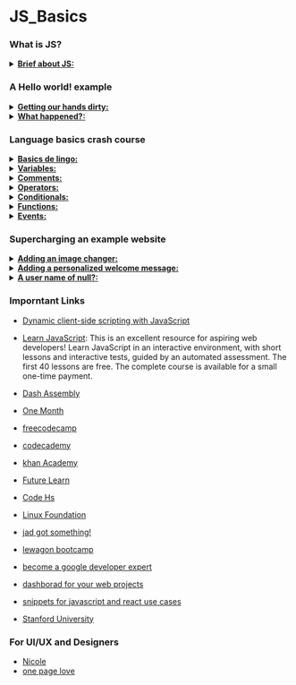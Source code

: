 # JS_Basics

### What is JS?

<details>
<summary><b><u>Brief about JS:</u></b></summary>

[JavaScript](https://developer.mozilla.org/en-US/docs/Glossary/JavaScript) ("JS" for short) is a full-fledged [dynamic programming language](https://developer.mozilla.org/en-US/docs/Glossary/Dynamic_programming_language) that can add interactivity to a website. It was invented by Brendan Eich (co-founder of the Mozilla project), the Mozilla Foundation, and the Mozilla Corporation.

JavaScript is **versatile** and beginner-friendly. With more experience, you'll be able to create games, animated 2D and 3D graphics, comprehensive database-driven apps, and much more!

JavaScript itself is relatively compact, yet very flexible. Developers have written a variety of tools on top of the core JavaScript language, unlocking a vast amount of functionality with minimum effort. These include:

<ul>
<li>Browser Application Programming Interfaces ([APIs](https://developer.mozilla.org/en-US/docs/Glossary/API)) built into web browsers, providing functionality such as dynamically creating HTML and setting CSS styles; collecting and manipulating a video stream from a user's webcam, or generating 3D graphics and audio samples.</li>
<li>Third-party APIs that allow developers to incorporate functionality in sites from other content providers, such as Twitter or Facebook.</li>
<li>Third-party frameworks and libraries that you can apply to HTML to accelerate the work of building sites and applications.</li>
</ul>
It's outside the scope of this article—as a light introduction to JavaScript—to present the details of how the core JavaScript language is different from the tools listed above. You can learn more in MDN's [JavaScript learning area](https://developer.mozilla.org/en-US/docs/Learn/JavaScript), as well as in other parts of MDN.
The section below introduces some aspects of the core language, and offers an opportunity to play with a few browser API features too. Have fun!

</details>

### A Hello world! example

<details>
<summary><b><u>Getting our hands dirty:</u></b></summary>

JavaScript is one of the most popular modern web technologies! As your JavaScript skills grow, your websites will enter a new dimension of power and creativity.

However, getting comfortable with JavaScript is more challenging than getting comfortable with HTML and CSS. You may have to start small, and progress gradually. To begin, let's examine how to add JavaScript to your page for creating a Hello world! example. (Hello world! [is the standard for introductory programming examples](https://en.wikipedia.org/wiki/%22Hello,_World!%22_program).)

<ol>
	<li>Go to your test site and create a new folder named <code>scripts</code>. Within the scripts folder, create a new file called <code>main.js</code>, and save it.</li>
	<li>In your <code>index.html</code> file, enter this code on a new line, just before the closing <code>&lt;/body&gt;</code> tag:

```html
<script src="scripts/main.js"></script>
```

</li>

<li>This is doing the same job as the <a href="/en-US/docs/Web/HTML/Element/link" title="The HTML External Resource Link element (<link>) specifies relationships between the current document and an external resource. This element is most commonly used to link to stylesheets, but is also used to establish site icons (both &quot;favicon&quot; style icons and icons for the home screen and apps on mobile devices) among other things."><code>&lt;link&gt;</code></a> element for CSS. It applies the JavaScript to the page, so it can have an effect on the HTML (along with the CSS, and anything else on the page).</li>

<li>Add this code to the <code>main.js</code> file:

```javascript
const myHeading = document.querySelector("h1");
myHeading.textContent = "Hello world!";
```

</li>

<li>Make sure the HTML and JavaScript files are saved. Then load <code>index.html</code> in your browser. You should see something like this:<img alt="" src="https://mdn.mozillademos.org/files/9543/hello-world.png" style="display: block; height: 236px; margin: 0px auto; width: 806px;"></li>
</ol>

> **Note**: The reason to place the <code>&lt;script&gt;</code> element near the bottom of the HTML file is that **the browser reads code in the order it appears in the file**.

> If the JavaScript loads first and it is supposed to affect the HTML that hasn't loaded yet, there could be problems. Placing JavaScript near the bottom of an HTML page is one way to accommodate this dependency. To learn more about alternative approaches, see [Script loading strategies](https://developer.mozilla.org/en-US/docs/Learn/JavaScript/First_steps/What_is_JavaScript#Script_loading_strategies).

</details>

<details>
<summary><b><u>What happened?:</u></b></summary>

The heading text changed to Hello world! using JavaScript. You did this by using a function called <code><a href="https://developer.mozilla.org/en-US/docs/Web/API/Document/querySelector">querySelector()</a></code> to grab a reference to your heading, and then store it in a variable called <code>myHeading</code>. This is similar to what we did using CSS selectors. When you want to do something to an element, you need to select it first.

Following that, the code set the value of the <code>myHeading</code> variable's <code><a href="https://developer.mozilla.org/en-US/docs/Web/API/Node/textContent">textContent</a></code> property (which represents the content of the heading) to Hello world!.

> **Note**: Both of the features you used in this exercise are parts of the [Document Object Model (DOM) API](https://developer.mozilla.org/en-US/docs/Web/API/Document_Object_Model), which has the capability to manipulate documents.

</details>

### Language basics crash course

<details>
<summary><b><u>Basics de lingo:</u></b></summary>

To give you a better understanding of how JavaScript works, let's explain some of the core features of the language. It's worth noting that these features are common to all programming languages. If you master these fundamentals, you have a head start on coding in other languages too!

> **Important**: In this article, try entering the example code lines into your JavaScript console to see what happens. For more details on JavaScript consoles, see [Discover browser developer tools](https://developer.mozilla.org/en-US/Learn/Discover_browser_developer_tools).

</details>

<details>
<summary><b><u>Variables:</u></b></summary>

[Variables](https://developer.mozilla.org/en-US/docs/Glossary/Variable) are containers that store values. You start by declaring a variable with the <code>var</code> (less recommended, dive deeper for the explanation) or the <code>let</code> keyword, followed by the name you give to the variable:

```javascript
let myVariable;
```

> **Note**: A semicolon at the end of a line indicates where a statement ends. It is only required when you need to separate statements on a single line. However, some people believe it's good practice to have semicolons at the end of each statement. There are other rules for when you should and shouldn't use semicolons. For more details, see [Your Guide to Semicolons in JavaScript](http://news.codecademy.com/your-guide-to-semicolons-in-javascript/).

> **Note**: You can name a variable nearly anything, but there are some restrictions. (See [this section about naming rules](https://developer.mozilla.org/en-US/docs/Web/JavaScript/Guide/Grammar_and_Types#Variables).) If you are unsure, you can [check your variable name](https://mothereff.in/js-variables) to see if it's valid.

> **Note** JavaScript is case sensitive. This means <code>myVariable</code> is not the same as <code>myvariable</code>. If you have problems in your code, check the case!

> **Note**: For more details about the difference between <code>var</code> and <code>let</code>, see [The difference between var and let](https://developer.mozilla.org/en-US/docs/Learn/JavaScript/First_steps/Variables#The_difference_between_var_and_let).

After declaring a variable, you can give it a value:

```javascript
myVariable = "Bob";
```

Also, you can do both these operations on the same line:

```javascript
let myVariable = "Bob";
```

You retrieve the value by calling the variable name:

```javascript
myVariable;
```

After assigning a value to a variable, you can change it later in the code:

```javascript
let myVariable = "Bob";
myVariable = "Steve";
```

Note that variables may hold values that have different [data types](https://developer.mozilla.org/en-US/docs/Web/JavaScript/Data_structures):

<table style="width:100%" border="2">
  <tr>
    <th>Variable</th>
    <th>Explanation</th>
    <th>Example</th>
  </tr>
  <tr>
    <td><a href="https://developer.mozilla.org/en-US/docs/Glossary/String">String</a></td>
    <td>This is a sequence of text known as a string. To signify that the value is a string, enclose it in single quote marks.</td>
    <td><code>let myVariable = 'Bob';</code>    
  </tr>
  <tr>
    <td><a href="https://developer.mozilla.org/en-US/docs/Glossary/Number">Number</a></td>
    <td>This is a number. Numbers don't have quotes around them.</td>
    <td><code>let myVariable = 10;</code></td>
  </tr>
  <tr>
    <td><a href="https://developer.mozilla.org/en-US/docs/Glossary/Boolean">Boolean</a></td>
    <td>This is a True/False value. The words <code>true</code> and <code>false</code> are special keywords that don't need quote marks.</td>
    <td><code>let myVariable = true;</code></td>
  </tr>
  <tr>
    <td><a href="https://developer.mozilla.org/en-US/docs/Glossary/Array">Array</a></td>
    <td>This is a structure that allows you to store multiple values in a single reference.</td>
    <td><code>let myVariable = [1,'Bob','Steve',10];</code><br>
    Refer to each member of the array like this:
    <code>myVariable[0]</code>, <code>myVariable[1]</code>, etc.</td>
  </tr>
  <tr>
    <td><a href="https://developer.mozilla.org/en-US/docs/Glossary/Object">Object</a></td>
    <td>This can be anything. Everything in JavaScript is an object, and can be stored in a variable. Keep this in mind as you learn.</td>
    <td><code>let myVariable = document.querySelector('h1');</code><br>
    All of the above examples too.</td>
  </tr>
</table>

So why do we need variables? Variables are necessary to do anything interesting in programming. If values couldn't change, then you couldn't do anything dynamic, like personalize a greeting message or change an image displayed in an image gallery.

<strong>Some Imprtant Notes about <mark>Variables</makr>:</strong>

1. Variable stores a single data value that can be changed later.
2. Variables can be defined using var keyword. Variables defined without var keyword become global variables.
3. Variables must be initialized before using.
4. Multiple variables can be defined in a single line. e.g. var one = 1, two = 2, three = "three";
5. Variables in JavaScript are loosely-typed variables. It can store value of any data type through out it's life time.

</details>

<details>
<summary><b><u>Comments:</u></b></summary>

Comments are snippets of text that can be added along with code. The browser ignores text marked as comments. You can write comments in JavaScript just as you can in CSS:

```javascript
/*
Everything in between is a comment.
*/
```

If your comment contains no line breaks, it's an option to put it behind two slashes like this:

```javascript
// This is a comment
```

</details>

<details>
<summary><b><u>Operators:</u></b></summary>
An <code>operator</code> is a mathematical symbol which produces a result based on two values (or variables). In the following table you can see some of the simplest operators, along with some examples to try in the JavaScript console.

<table style="width:100%" border="2">
	<thead>
		<tr>
			<th>Operator</th>
			<th>Explanation</th>
			<th>Symbol(s)</th>
			<th>Example</th>
		</tr>
	</thead>
	<tbody>
		<tr>
			<th>Addition</th>
			<td>Add two numbers together or combine two strings.</td>
			<td><code>+</code></td>
			<td><code>6 + 9;<br>
			'Hello ' + 'world!';</code></td>
		</tr>
		<tr>
			<th>Subtraction, Multiplication, Division</th>
			<td>These do what you'd expect them to do in basic math.</td>
			<td><code>-</code>, <code>*</code>, <code>/</code></td>
			<td><code>9 - 3;<br>
			8 * 2; // multiply in JS is an asterisk<br>
			9 / 3;</code></td>
		</tr>
		<tr>
			<th>Assignment</th>
			<td>As you've seen already: this assigns a value to a variable.</td>
			<td><code>=</code></td>
			<td><code>let myVariable = 'Bob';</code></td>
		</tr>
		<tr>
			<th>Equality</th>
			<td>This performs a test to see if two values are equal. It returns a <code>true</code>/<code>false</code> (Boolean) result.</td>
			<td><code>===</code></td>
			<td><code>let&nbsp;myVariable = 3;<br>
			myVariable === 4;</code></td>
		</tr>
		<tr>
			<th>Not, Does-not-equal</th>
			<td>This returns the logically opposite value of what it precedes. It turns a <code>true</code> into a <code>false</code>, etc.. When it is used alongside the Equality operator, the negation operator tests whether two values are <em>not</em> equal.</td>
			<td><code>!</code>, <code>!==</code></td>
			<td>
			<p>For "Not", the basic expression is <code>true</code>, but the comparison returns <code>false</code> because we negate it:</p>
			<p><code>let&nbsp;myVariable = 3;<br>
			!(myVariable === 3);</code></p>
			<p>"Does-not-equal" gives basically the same result with different syntax. Here we are testing "is <code>myVariable</code> NOT equal to 3". This returns<code> false</code> because <code>myVariable</code> IS equal to 3:</p>
			<p><code>let&nbsp;<code>myVariable = 3;</code><br>
			myVariable !== 3;</code></p>
			</td>
		</tr>
	</tbody>
</table>

There are a lot more operators to explore, but this is enough for now. See [Expressions and operators](https://developer.mozilla.org/en-US/docs/Web/JavaScript/Reference/Operators) for a complete list.

> <p><strong>Note</strong>: Mixing data types can lead to some strange results when performing calculations. Be careful that you are referring to your variables correctly, and getting the results you expect. For example, enter <code>'35' + '25'</code> into your console. Why don't you&nbsp;get the result you expected? Because the quote marks turn the numbers into strings, so&nbsp;you've ended up concatenating strings rather than adding numbers. If you enter, <code>35 + 25</code> you'll get the total of the two numbers.</p>

> **Note**: javascript supports implicit conversion from number to string.

> **Note**: <code>3 + 5 + ""</code> try this code in the console

</details>

<details>
<summary><b><u>Conditionals:</u></b></summary>

Conditionals are code structures used to test if an expression returns true or not. A very common form of conditionals is the <code>if ... else</code> statement. For example:

```javascript
let iceCream = "chocolate";
if (iceCream === "chocolate") {
  alert("Yay, I love chocolate ice cream!");
} else {
  alert("Awwww, but chocolate is my favorite...");
}
```

<p>The expression inside the <code>if( ... )</code> is the test. This uses the identity operator (as described above) to compare the variable <code>iceCream</code> with the string <code>chocolate</code> to see if the two are equal. If this comparison returns <code>true</code>, the first block of code runs. If the comparison is not true, the second block of code—after the <code>else</code> statement—runs instead.</p>
</details>

<details>
<summary><b><u>Functions:</u></b></summary>

[Functions](https://developer.mozilla.org/en-US/docs/Glossary/Function) are a way of packaging functionality that you wish to <mark>reuse</mark>. It's possible to define a body of code as a function that executes when you call the function name in your code. This is a good alternative to repeatedly writing the same code. You
have already seen some uses of functions previously. For example:

```javascript
let myVariable = document.querySelector("h1");
```

```javascript
alert("hello!");
```

<p>These functions, <code>document.querySelector</code> and <code>alert</code>, are built into the browser.</p>

<p>If you see something which looks like a variable name, but it's followed by parentheses— <code>()</code> —it is likely a function. Functions often take <a href="/en-US/docs/Glossary/Argument">arguments</a>: bits of data they need to do their job. Arguments go&nbsp;inside the parentheses, separated by commas if there is more than one argument.</p>

<p>For example, the <code>alert()</code> function makes a pop-up box appear inside the browser window, but we need to give it a string as an argument to tell the function&nbsp;what message to display.</p>

<p>You can also define your own functions. In the next example, we create a simple function which takes two numbers as arguments and multiplies them:</p>

```javascript
function multiply(num1, num2) {
  let result = num1 * num2;
  return result;
}
```

Try running this in the console; then test with several arguments. For example:

```javascript
multiply(4, 7);
multiply(20, 20);
multiply(0.5, 3);
```

> <p><strong>Note</strong>: The <a href="/en-US/docs/Web/JavaScript/Reference/Statements/return"><code>return</code></a> statement tells the browser to return the <code>result</code> variable out of the function so it is available to use. This is necessary because variables defined inside functions are only available inside those functions. This is called variable <a href="/en-US/docs/Glossary/Scope">scoping</a>. (Read more about <a href="/en-US/docs/Web/JavaScript/Guide/Values,_variables,_and_literals#Variable_scope">variable scoping</a>.)</p>

> **Note**: Function type is determined by the <code>return</code> value.
</details>

<details>
<summary><b><u>Events:</u></b></summary>

Real interactivity on a website requires events handlers. These are code structures that listen for activity in the browser, and run code in response. The most obvious example is handling the [click event](https://developer.mozilla.org/en-US/docs/Web/Events/click), which is fired by the browser when you click on something with your mouse. To demonstrate this, enter the following into your console, then click on the current webpage:

```javascript
document.querySelector("html").onclick = function () {
  alert("Ouch! Stop poking me!");
};
```

<p><strong>There are many ways to attach an event handler to an element</strong>. Here&nbsp;we select the <a href="/en-US/docs/Web/HTML/Element/html" title="The HTML <html> element represents the root (top-level element) of an HTML document, so it is also referred to as the root element. All other elements must be descendants of this element."><code>&lt;html&gt;</code></a> element, setting its <code><a href="/en-US/docs/Web/API/GlobalEventHandlers.onclick">onclick</a></code> handler property equal to an anonymous (i.e. nameless) function, which contains the code we want the click event to run.</p>

Note that

```javascript
document.querySelector("html").onclick = function () {};
```

is equivalent to

```javascript
let myHTML = document.querySelector("html");
myHTML.onclick = function () {};
```

It's just shorter.

</details>

### Supercharging an example website

<details>
<summary><b><u>Adding an image changer:</u></b></summary>

In this section, you will learn how to use JavaScript and DOM API features to alternate the display of one of two images. This change will happen as a user clicks the displayed image.

1. Choose an image you want to feature on your example site. Ideally, the image will be the same size as the image you added previously, or as close as possible.
2. Save this image in your `images` folder.
3. Rename the image firefox2.png.
4. Add the JavaScript below to your `main.js` file. (Also delete your Hello world! JavaScript from the earlier exercise.)

   ```javascript
   let myImage = document.querySelector("img");

   myImage.onclick = function () {
     let mySrc = myImage.getAttribute("src");
     if (mySrc === "images/firefox-icon.png") {
       myImage.setAttribute("src", "images/firefox2.png");
     } else {
       myImage.setAttribute("src", "images/firefox-icon.png");
     }
   };
   ```

5. Save all files and load `index.html` in the browser. Now when you click the image, it should change to the other one.

<p>This is what happened. You stored a reference to your <a href="/en-US/docs/Web/HTML/Element/img" title="The HTML <img> element embeds an image into the document."><code>&lt;img&gt;</code></a> element in the <code>myImage</code> variable. Next, you made this variable's <code>onclick</code> event handler property equal to a function with no name (an "anonymous" function). So every time this&nbsp;element is clicked:</p>

<ol>
	<li>The code retrieves the value of the image's <code>src</code> attribute.</li>
	<li>The code uses a conditional to check if the <code>src</code> value is equal to the path of the original image:
	<ol>
		<li>If it is, the code changes the <code>src</code> value to the path of the second image, forcing the other image to be loaded inside the <a href="/en-US/docs/Web/HTML/Element/img" title="The HTML <img> element embeds an image into the document."><code>&lt;img&gt;</code></a> element.</li>
		<li>If it isn't (meaning it must already have changed), the <code>src</code> value swaps back to the original image path, to the original state.</li>
	</ol>
	</li>
</ol>

> **Note**: 
> <code>getAttribute()</code> returns exactly what was in the HTML. It may be a relative URL.
>
> <code>.src</code> returns a fully qualified absolute URL, even if what was in the HTML was a relative URL (that's why if used in conditional statement[i.e: (<code>img.src === "string"</code>)] it won't work properly if the link in <code>"string"</code> was a relative link).

> **For More Info**: visit [this_link](https://stackoverflow.com/questions/3919291/when-to-use-setattribute-vs-attribute-in-javascript)

</details>

<details>
<summary><b><u>Adding a personalized welcome message:</u></b></summary>

Next, let's change the page title to a personalized welcome message when the user first visits the site. This welcome message will persist. Should the user leave the site and return later, we will save the message using the [Web Storage API](https://developer.mozilla.org/en-US/docs/Web/API/Web_Storage_API). We will also include an option to change the user, and therefore, the welcome message.

<ol>
	<li>In <code>index.html</code>, add the following line just before the <a href="/en-US/docs/Web/HTML/Element/script" title="The HTML <script> element is used to embed executable code or data; this is typically used to embed or refer to JavaScript code."><code>&lt;script&gt;</code></a> element:

```html
<button>Change user</button>
```

</li>

<li>In <code>main.js</code>, place the following code at the bottom of the file, exactly as it is written. This takes references to the new button and the heading, storing each inside variables:

```javascript
let myButton = document.querySelector("button");
let myHeading = document.querySelector("h1");
```

</li>

<li>Add the function below to set the personalized greeting. This won't do anything yet, but this will change soon.

```javascript
function setUserName() {
  let myName = prompt("Please enter your name.");
  localStorage.setItem("name", myName);
  myHeading.textContent = "Mozilla is cool, " + myName;
}
```

</li>

The <code>setUserName()</code> function contains a <a href="/en-US/docs/Web/API/Window.prompt"><code>prompt()</code></code></a> function, which displays a dialog box, similar to <code>alert()</code>. This <code>prompt()</code> function does more than <code>alert()</code>, asking the user to enter data, and storing it in a variable after the user clicks <em>OK.</em>&nbsp;In this case, we are asking the user to enter a name. Next, the code calls on an API <code>localStorage</code>, which allows us to store data in the browser&nbsp;and retrieve it later. We use localStorage's <code>setItem()</code> function to create and store a data item called <code>'name'</code>, setting its value to the <code>myName</code> variable which contains the user's entry for the name. Finally, we set the <code>textContent</code> of the heading to a string, plus the user's newly stored name.
<br>

<li>Add the <code>if ... else</code> block (below). We could call this initialization code, as it structures the app when it first loads.

```javascript
if (!localStorage.getItem("name")) {
  setUserName();
} else {
  let storedName = localStorage.getItem("name");
  myHeading.textContent = "Mozilla is cool, " + storedName;
}
```

</li>

This first line of this block uses the negation operator (logical NOT, represented by the <code>!</code>) to check whether the <code>name</code> data exists. If not,&nbsp;the <code>setUserName()</code> function runs to create it. If it exists (that is, the user set a user name during a previous visit), we retrieve the stored name using <code>getItem()</code> and set the <code>textContent</code> of the heading to a string, plus the user's name, as we did inside <code>setUserName()</code>.</li>

<li>Put this <code>onclick</code> event handler (below) on the button. When clicked, <code>setUserName()</code> runs. This allows the user to enter a different name by pressing the button.
	
```javascript
myButton.onclick = function() {
    setUserName();
}    
```
</li>
</ol>

</details>

<details>
<summary><b><u>A user name of null?:</u></b></summary>

<p>When you run the example and get the dialog box that prompts you to enter your user name, try pressing the <em>Cancel</em> button. You should end up with a title that reads <em>Mozilla is cool, null</em>. This happens because—when you cancel the prompt—the value is set as <code><a href="/en-US/docs/Web/JavaScript/Reference/Global_Objects/null">null</a></code>. <em>Null</em> is a special value in JavaScript that refers to the absence of a value.</p>

Also, try clicking <em>OK</em> without entering a name. You should end up with a title that reads <em>Mozilla is cool</em>, for fairly obvious reasons.

To avoid these problems, you could check that the user hasn't entered a blank name. Update your <code>setUserName()</code> function to this:

```javascript
function setUserName() {
  let myName = prompt("Please enter your name.");
  if (!myName) {
    setUserName();
  } else {
    localStorage.setItem("name", myName);
    myHeading.innerHTML = "Mozilla is cool, " + myName;
  }
}
```

<p>In human language, this means: If <code>myName</code> has no value, run <code>setUserName()</code> again from the start. If it does have a value (if the above statement is not true), then store the value in <code>localStorage</code> and set it as the heading's text.</p>

</details>

### Imporntant Links

- [Dynamic client-side scripting with JavaScript](https://developer.mozilla.org/en-US/docs/Learn/JavaScript)

- [Learn JavaScript](https://learnjavascript.online/):
  This is an excellent resource for aspiring web developers! Learn JavaScript in an interactive environment, with short lessons and interactive tests, guided by an automated assessment. The first 40 lessons are free. The complete course is available for a small one-time payment.

- [Dash Assembly](https://dash.generalassemb.ly/)

- [One Month](https://onemonth.com/courses/learn-html-free)

- [freecodecamp](https://www.freecodecamp.org/)

- [codecademy](https://www.codecademy.com/)

- [khan Academy](https://khanacademy.com)

- [Future Learn](https://www.futurelearn.com/)

- [Code Hs](https://codehs.com/)

- [Linux Foundation](https://linux.com)

- [jad got something!](https://jadjoubran.io/)

- [lewagon bootcamp](https://www.lewagon.com/)

- [become a google developer expert](https://developers.google.com/community/experts)

- [dashborad for your web projects](https://webdash.xyz/)

- [snippets for javascript and react use cases](https://codetogo.io/)

- [Stanford University](https://www.stanford.edu/)

### For UI/UX and Designers

- [Nicole](https://nicolesaidy.com/)
- [one page love](https://onepagelove.com/nicole-saidy)


<!--
<details>
<summary><b><u>heading:</u></b></summary>

</details> -->
